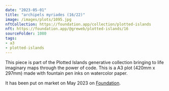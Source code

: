 ```yaml
---
date: "2023-05-01"
title: "archipels myriades (16/22)"
image: /images/plots/1095.jpg
nftCollection: https://foundation.app/collection/plotted-islands
nft: https://foundation.app/@greweb/plotted-islands/16
sourceFolder: 1080
tags:
- a3
- plotted-islands
---
```


This piece is part of the Plotted Islands generative collection bringing to life imaginary maps through the power of code. This is a A3 plot (420mm x 297mm) made with fountain pen inks on watercolor paper.

It has been put on market on May 2023 on [Foundation](https://foundation.app/@greweb/plotted-islands/16).